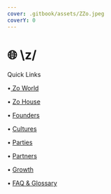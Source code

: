 ```yaml
---
cover: .gitbook/assets/ZZo.jpeg
coverY: 0
---
```


# 🌐 \z/

Quick Links

•[ Zo World](zo-world.md)

• [Zo House](zo-house/)

• [Founders](founders.md)

• [Cultures](cultures/)

• [Parties](parties/)

• [Partners](partners/)

• [Growth](zo-house-growth.md)

• [FAQ & Glossary](faq-and-glossary.md)

